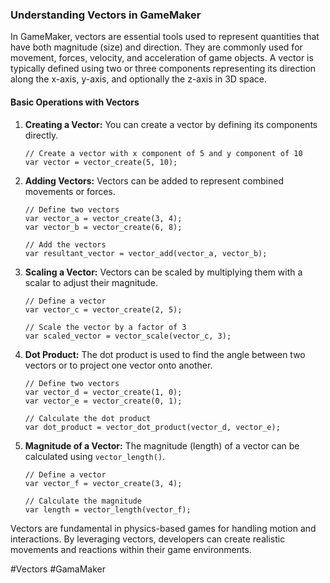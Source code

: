 ### Understanding Vectors in GameMaker

In GameMaker, vectors are essential tools used to represent quantities that have both magnitude (size) and direction. They are commonly used for movement, forces, velocity, and acceleration of game objects. A vector is typically defined using two or three components representing its direction along the x-axis, y-axis, and optionally the z-axis in 3D space.

#### Basic Operations with Vectors

1. **Creating a Vector:**
   You can create a vector by defining its components directly.
   ```gml
   // Create a vector with x component of 5 and y component of 10
   var vector = vector_create(5, 10);
   ```

2. **Adding Vectors:**
   Vectors can be added to represent combined movements or forces.
   ```gml
   // Define two vectors
   var vector_a = vector_create(3, 4);
   var vector_b = vector_create(6, 8);

   // Add the vectors
   var resultant_vector = vector_add(vector_a, vector_b);
   ```

3. **Scaling a Vector:**
   Vectors can be scaled by multiplying them with a scalar to adjust their magnitude.
   ```gml
   // Define a vector
   var vector_c = vector_create(2, 5);

   // Scale the vector by a factor of 3
   var scaled_vector = vector_scale(vector_c, 3);
   ```

4. **Dot Product:**
   The dot product is used to find the angle between two vectors or to project one vector onto another.
   ```gml
   // Define two vectors
   var vector_d = vector_create(1, 0);
   var vector_e = vector_create(0, 1);

   // Calculate the dot product
   var dot_product = vector_dot_product(vector_d, vector_e);
   ```

5. **Magnitude of a Vector:**
   The magnitude (length) of a vector can be calculated using `vector_length()`.
   ```gml
   // Define a vector
   var vector_f = vector_create(3, 4);

   // Calculate the magnitude
   var length = vector_length(vector_f);
   ```

Vectors are fundamental in physics-based games for handling motion and interactions. By leveraging vectors, developers can create realistic movements and reactions within their game environments.

#Vectors #GamaMaker